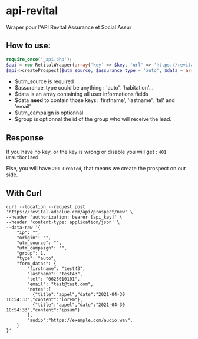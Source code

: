 # api-revital
Wraper pour l'API Revital Assurance et Social Assur


## How to use: 
```php
require_once('_api.php');
$api = new RetitalWrapper(array('key' => $key, 'url' => 'https://revital.adsolue.com/api'));
$api->createProspect($utm_source, $assurance_type = 'auto', $data = array(), $utm_campaign = '', $group = 1);
```

* $utm_source is required
* $assurance_type could be anything : 'auto', 'habitation'…
* $data is an array containing all user informations fields
* $data **need** to contain those keys: 'firstname', 'lastname', 'tel' and 'email'
* $utm_campaign is optionnal
* $group is optionnal the id of the group who will receive the lead.

## Response

If you have no key, or the key is wrong or disable you will get : `401 Unauthorized`

Else, you will have `201 Created`, that means we create the prospect on our side.


## With Curl
```
curl --location --request post 'https://revital.adsolue.com/api/prospect/new' \
--header 'authorization: bearer [api_key]' \
--header 'content-type: application/json' \
--data-raw '{
    "ip": "",
    "origin": "",
    "utm_source": "",
    "utm_campaign": "",
    "group": 1,
    "type": "auto",
    "form_datas": {
        "firstname": "test43",
        "lastname": "test43",
        "tel": "0625010101",
        "email": "test@test.com",
        "notes":[
          {"title":"appel","date":"2021-04-30 16:54:33","content":"lorem"},
          {"title":"appel","date":"2021-04-30 18:54:33","content":"ipsum"}
        ],
        "audio":"https://exemple.com/audio.wav",
    }
}'
```
